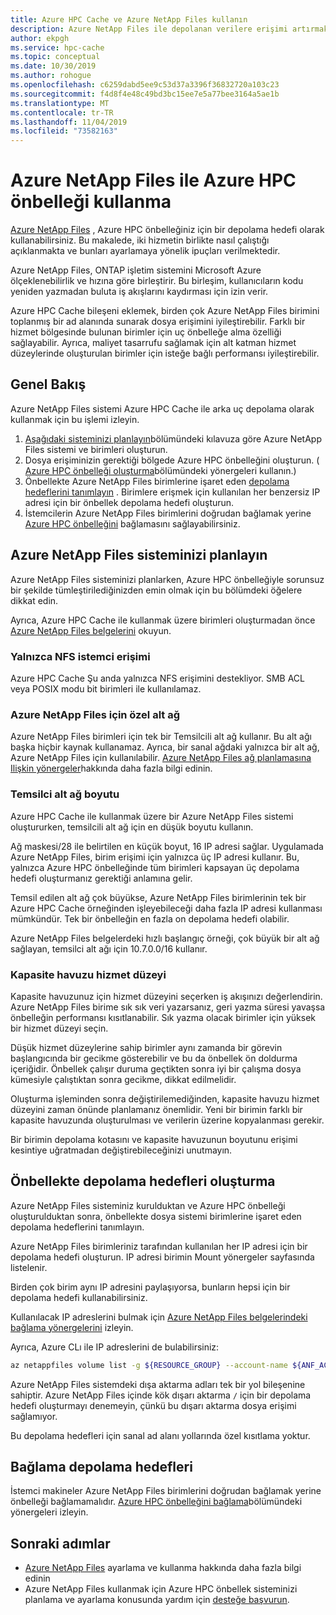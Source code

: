 ```yaml
---
title: Azure HPC Cache ve Azure NetApp Files kullanın
description: Azure NetApp Files ile depolanan verilere erişimi artırmak için Azure HPC Cache 'i kullanma
author: ekpgh
ms.service: hpc-cache
ms.topic: conceptual
ms.date: 10/30/2019
ms.author: rohogue
ms.openlocfilehash: c6259dabd5ee9c53d37a3396f36832720a103c23
ms.sourcegitcommit: f4d8f4e48c49bd3bc15ee7e5a77bee3164a5ae1b
ms.translationtype: MT
ms.contentlocale: tr-TR
ms.lasthandoff: 11/04/2019
ms.locfileid: "73582163"
---
```

# <a name="use-azure-hpc-cache-with-azure-netapp-files"></a>Azure NetApp Files ile Azure HPC önbelleği kullanma

[Azure NetApp Files](https://azure.microsoft.com/services/netapp/) , Azure HPC önbelleğiniz için bir depolama hedefi olarak kullanabilirsiniz. Bu makalede, iki hizmetin birlikte nasıl çalıştığı açıklanmakta ve bunları ayarlamaya yönelik ipuçları verilmektedir.

Azure NetApp Files, ONTAP işletim sistemini Microsoft Azure ölçeklenebilirlik ve hızına göre birleştirir. Bu birleşim, kullanıcıların kodu yeniden yazmadan buluta iş akışlarını kaydırması için izin verir.

Azure HPC Cache bileşeni eklemek, birden çok Azure NetApp Files birimini toplanmış bir ad alanında sunarak dosya erişimini iyileştirebilir. Farklı bir hizmet bölgesinde bulunan birimler için uç önbelleğe alma özelliği sağlayabilir. Ayrıca, maliyet tasarrufu sağlamak için alt katman hizmet düzeylerinde oluşturulan birimler için isteğe bağlı performansı iyileştirebilir.

## <a name="overview"></a>Genel Bakış

Azure NetApp Files sistemi Azure HPC Cache ile arka uç depolama olarak kullanmak için bu işlemi izleyin.

1. [Aşağıdaki sisteminizi planlayın](#plan-your-azure-netapp-files-system)bölümündeki kılavuza göre Azure NetApp Files sistemi ve birimleri oluşturun.
1. Dosya erişiminizin gerektiği bölgede Azure HPC önbelleğini oluşturun. ( [Azure HPC önbelleği oluşturma](hpc-cache-create.md)bölümündeki yönergeleri kullanın.)
1. Önbellekte Azure NetApp Files birimlerine işaret eden [depolama hedeflerini tanımlayın](#create-storage-targets-in-the-cache) . Birimlere erişmek için kullanılan her benzersiz IP adresi için bir önbellek depolama hedefi oluşturun.
1. İstemcilerin Azure NetApp Files birimlerini doğrudan bağlamak yerine [Azure HPC önbelleğini](#mount-storage-targets) bağlamasını sağlayabilirsiniz.

## <a name="plan-your-azure-netapp-files-system"></a>Azure NetApp Files sisteminizi planlayın

Azure NetApp Files sisteminizi planlarken, Azure HPC önbelleğiyle sorunsuz bir şekilde tümleştirilediğinizden emin olmak için bu bölümdeki öğelere dikkat edin.

Ayrıca, Azure HPC Cache ile kullanmak üzere birimleri oluşturmadan önce [Azure NetApp Files belgelerini](../azure-netapp-files/index.yml) okuyun.

### <a name="nfs-client-access-only"></a>Yalnızca NFS istemci erişimi

Azure HPC Cache Şu anda yalnızca NFS erişimini destekliyor. SMB ACL veya POSIX modu bit birimleri ile kullanılamaz.

### <a name="exclusive-subnet-for-azure-netapp-files"></a>Azure NetApp Files için özel alt ağ

Azure NetApp Files birimleri için tek bir Temsilcili alt ağ kullanır. Bu alt ağı başka hiçbir kaynak kullanamaz. Ayrıca, bir sanal ağdaki yalnızca bir alt ağ, Azure NetApp Files için kullanılabilir. [Azure NetApp Files ağ planlamasına Ilişkin yönergeler](../azure-netapp-files/azure-netapp-files-network-topologies.md)hakkında daha fazla bilgi edinin.

### <a name="delegated-subnet-size"></a>Temsilci alt ağ boyutu

Azure HPC Cache ile kullanmak üzere bir Azure NetApp Files sistemi oluştururken, temsilcili alt ağ için en düşük boyutu kullanın.

Ağ maskesi/28 ile belirtilen en küçük boyut, 16 IP adresi sağlar. Uygulamada Azure NetApp Files, birim erişimi için yalnızca üç IP adresi kullanır. Bu, yalnızca Azure HPC önbelleğinde tüm birimleri kapsayan üç depolama hedefi oluşturmanız gerektiği anlamına gelir.

Temsil edilen alt ağ çok büyükse, Azure NetApp Files birimlerinin tek bir Azure HPC Cache örneğinden işleyebileceği daha fazla IP adresi kullanması mümkündür. Tek bir önbelleğin en fazla on depolama hedefi olabilir.

Azure NetApp Files belgelerdeki hızlı başlangıç örneği, çok büyük bir alt ağ sağlayan, temsilci alt ağı için 10.7.0.0/16 kullanır.

### <a name="capacity-pool-service-level"></a>Kapasite havuzu hizmet düzeyi

Kapasite havuzunuz için hizmet düzeyini seçerken iş akışınızı değerlendirin. Azure NetApp Files birime sık sık veri yazarsanız, geri yazma süresi yavaşsa önbelleğin performansı kısıtlanabilir. Sık yazma olacak birimler için yüksek bir hizmet düzeyi seçin.

Düşük hizmet düzeylerine sahip birimler aynı zamanda bir görevin başlangıcında bir gecikme gösterebilir ve bu da önbellek ön doldurma içeriğidir. Önbellek çalışır duruma geçtikten sonra iyi bir çalışma dosya kümesiyle çalıştıktan sonra gecikme, dikkat edilmelidir.

Oluşturma işleminden sonra değiştirilemediğinden, kapasite havuzu hizmet düzeyini zaman önünde planlamanız önemlidir. Yeni bir birimin farklı bir kapasite havuzunda oluşturulması ve verilerin üzerine kopyalanması gerekir.

Bir birimin depolama kotasını ve kapasite havuzunun boyutunu erişimi kesintiye uğratmadan değiştirebileceğinizi unutmayın.

## <a name="create-storage-targets-in-the-cache"></a>Önbellekte depolama hedefleri oluşturma

Azure NetApp Files sisteminiz kurulduktan ve Azure HPC önbelleği oluşturulduktan sonra, önbellekte dosya sistemi birimlerine işaret eden depolama hedeflerini tanımlayın.

Azure NetApp Files birimleriniz tarafından kullanılan her IP adresi için bir depolama hedefi oluşturun. IP adresi birimin Mount yönergeler sayfasında listelenir.

Birden çok birim aynı IP adresini paylaşıyorsa, bunların hepsi için bir depolama hedefi kullanabilirsiniz.  

Kullanılacak IP adreslerini bulmak için [Azure NetApp Files belgelerindeki bağlama yönergelerini](../azure-netapp-files/azure-netapp-files-mount-unmount-volumes-for-virtual-machines.md) izleyin.

Ayrıca, Azure CLı ile IP adreslerini de bulabilirsiniz:

```bash
az netappfiles volume list -g ${RESOURCE_GROUP} --account-name ${ANF_ACCOUNT} --pool-name ${POOL} --query "[].mountTargets[].ipAddress" | grep -Ee '[0-9]+[.][0-9]+[.][0-9]+[.][0-9]+' | tr -d '"' | tr -d , | sort | uniq
```

Azure NetApp Files sistemdeki dışa aktarma adları tek bir yol bileşenine sahiptir. Azure NetApp Files içinde kök dışarı aktarma ``/`` için bir depolama hedefi oluşturmayı denemeyin, çünkü bu dışarı aktarma dosya erişimi sağlamıyor.

Bu depolama hedefleri için sanal ad alanı yollarında özel kısıtlama yoktur.

## <a name="mount-storage-targets"></a>Bağlama depolama hedefleri

İstemci makineler Azure NetApp Files birimlerini doğrudan bağlamak yerine önbelleği bağlamamalıdır. [Azure HPC önbelleğini bağlama](hpc-cache-mount.md)bölümündeki yönergeleri izleyin.

## <a name="next-steps"></a>Sonraki adımlar

* [Azure NetApp Files](../azure-netapp-files/index.yml) ayarlama ve kullanma hakkında daha fazla bilgi edinin
* Azure NetApp Files kullanmak için Azure HPC önbellek sisteminizi planlama ve ayarlama konusunda yardım için [desteğe başvurun](hpc-cache-support-ticket.md).
